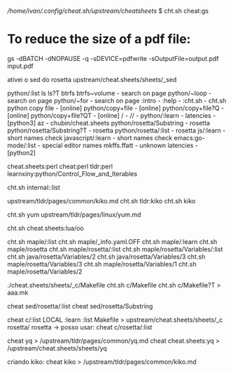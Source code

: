 
*/home/ivan/.config/cheat.sh/upstream/cheatsheets*
$ cht.sh  cheat:gs
# To reduce the size of a pdf file:
gs -dBATCH -dNOPAUSE -q -sDEVICE=pdfwrite -sOutputFile=output.pdf input.pdf


ativei o sed do rosetta
upstream/cheat.sheets/sheets/_sed




python/:list
ls
ls?T
btrfs
btrfs~volume                - search on page
python/~loop                - search on page
python/~for                 - search on page
:intro                      -
:help                       -
:cht.sh                     -
cht.sh python copy file     - [online]
python/copy+file            - [online]
python/copy+file?Q          - [online]
python/copy+file?QT         - [online]
/                           -
//                          -
python/:learn               -
latencies                   - [python3]
az                          - chubin/cheat.sheets
python/rosetta/Substring    - rosetta
python/rosetta/Substring?T  - rosetta
python/rosetta/:list        - rosetta
js/:learn                   - short names check
javascript/:learn           - short names check
emacs:go-mode/:list         - special editor names
mkffs.ffatt                 - unknown
latencies                   - [python2]


cheat.sheets:perl
cheat:perl
tldr:perl
learnxiny:python/Control_Flow_and_Iterables

cht.sh internal::list

upstream/tldr/pages/common/kiko.md
cht.sh tldr:kiko
cht.sh kiko

cht.sh yum
upstream/tldr/pages/linux/yum.md

cht.sh cheat.sheets:lua/oo



cht.sh  maple/:list
cht.sh  maple/_info.yaml.OFF
cht.sh  maple/:learn
cht.sh  maple/rosetta
cht.sh  maple/rosetta/:list
cht.sh maple/rosetta/Variables/:list
cht.sh java/rosetta/Variables/2
cht.sh java/rosetta/Variables/3
cht.sh maple/rosetta/Variables/3
cht.sh maple/rosetta/Variables/1
cht.sh maple/rosetta/Variables/2

./cheat.sheets/sheets/_c/Makefile
cht.sh c/Makefile
cht.sh c/Makefile?T   > aaa.mk

cheat sed/rosetta/:list
cheat sed/rosetta/Substring


cheat c/:list          LOCAL
:learn
:list
Makefile              > upstream/cheat.sheets/sheets/_c
rosetta/              rosetta ->  posso usar: cheat c/rosetta/:list


cheat yq              >   /upstream/tldr/pages/common/yq.md
cheat cheat.sheets:yq >   /upstream/cheat.sheets/sheets/yq

criando kiko:
cheat kiko  >   /upstream/tldr/pages/common/kiko.md
